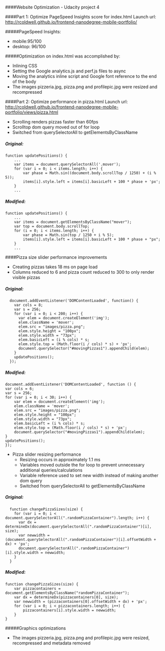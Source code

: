 ####Website Optimization - Udacity project 4


####Part 1: Optimize PageSpeed Insights score for index.html
Launch url: http://rcoldwell.github.io/frontend-nanodegree-mobile-portfolio/

#####PageSpeed Insights:
 - mobile:95/100  
 - desktop: 96/100

#####Optimization on index.html was accomplished by:
- Inlining CSS
- Setting the Google analytics.js and perf.js files to async
- Moving the analytics inline script and Google font reference to the end of the body
- The images pizzeria.jpg, pizza.png and profilepic.jpg were resized and recompressed



####Part 2: Optimize performance in pizza.html
Launch url: http://rcoldwell.github.io/frontend-nanodegree-mobile-portfolio/views/pizza.html

- Scrolling renders pizzas faster than 60fps
- Scrolltop dom query moved out of for loop
- Switched from querySelectorAll to getElementsByClassName

##### Original:
    function updatePositions() {
        ...
        var items = document.querySelectorAll('.mover');
        for (var i = 0; i < items.length; i++) {
            var phase = Math.sin((document.body.scrollTop / 1250) + (i % 5));
            items[i].style.left = items[i].basicLeft + 100 * phase + 'px';
        }
        ...

##### Modified:
    function updatePositions() {
        ...
        var items = document.getElementsByClassName("mover");
        var top = document.body.scrollTop;
        for (i = 0; i < items.length; i++) {
            var phase = Math.sin(top / 1250 + i % 5);
            items[i].style.left = items[i].basicLeft + 100 * phase + "px";
        }
        ...

    
####Pizza size slider performance improvements
- Creating pizzas takes 18 ms on page load
- Columns reduced to 6 and pizza count reduced to 300 to only render visible pizzas

##### Original:
      document.addEventListener('DOMContentLoaded', function() {
        var cols = 8;
        var s = 256;
        for (var i = 0; i < 200; i++) {
          var elem = document.createElement('img');
          elem.className = 'mover';
          elem.src = "images/pizza.png";
          elem.style.height = "100px";
          elem.style.width = "73px";
          elem.basicLeft = (i % cols) * s;
          elem.style.top = (Math.floor(i / cols) * s) + 'px';
          document.querySelector("#movingPizzas1").appendChild(elem);
        }
        updatePositions();
      });

##### Modified:
    document.addEventListener('DOMContentLoaded', function () {
    var cols = 6;
    var s = 256;
    for (var i = 0; i < 30; i++) {
        var elem = document.createElement('img');
        elem.className = 'mover';
        elem.src = "images/pizza.png";
        elem.style.height = "100px";
        elem.style.width = "73px";
        elem.basicLeft = (i % cols) * s;
        elem.style.top = (Math.floor(i / cols) * s) + 'px';
        document.querySelector("#movingPizzas1").appendChild(elem);
    }
    updatePositions();
    });

- Pizza slider resizing performance
    - Resizing occurs in approximately 1.1 ms
    - Variables moved outside the for loop to prevent unnecessary additional queries/calculations
    - Variable reference used to set new width instead of making another dom query
    - Switched from querySelectorAll to getElementsByClassName

##### Original:
      function changePizzaSizes(size) {
        for (var i = 0; i < document.querySelectorAll(".randomPizzaContainer").length; i++) {
          var dx = determineDx(document.querySelectorAll(".randomPizzaContainer")[i], size);
          var newwidth = (document.querySelectorAll(".randomPizzaContainer")[i].offsetWidth + dx) + 'px';
          document.querySelectorAll(".randomPizzaContainer")[i].style.width = newwidth;
        }
      }
      
##### Modified:
    function changePizzaSizes(size) {
        var pizzacontainers = document.getElementsByClassName("randomPizzaContainer");
        var dx = determineDx(pizzacontainers[0], size);
        var newwidth = (pizzacontainers[0].offsetWidth + dx) + 'px';
        for (var i = 0; i < pizzacontainers.length; i++) {
            pizzacontainers[i].style.width = newwidth;
        }
    }
    
#####Graphics optimizations
- The images pizzeria.jpg, pizza.png and profilepic.jpg were resized, recompressed and metadata removed
